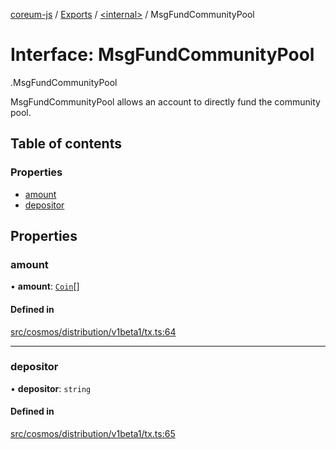 [coreum-js](../README.md) / [Exports](../modules.md) / [<internal\>](../modules/internal_.md) / MsgFundCommunityPool

# Interface: MsgFundCommunityPool

[<internal>](../modules/internal_.md).MsgFundCommunityPool

MsgFundCommunityPool allows an account to directly
fund the community pool.

## Table of contents

### Properties

- [amount](internal_.MsgFundCommunityPool.md#amount)
- [depositor](internal_.MsgFundCommunityPool.md#depositor)

## Properties

### amount

• **amount**: [`Coin`](../modules/internal_.md#coin)[]

#### Defined in

[src/cosmos/distribution/v1beta1/tx.ts:64](https://github.com/CooperFoundation/coreum-js/blob/b574423/src/cosmos/distribution/v1beta1/tx.ts#L64)

___

### depositor

• **depositor**: `string`

#### Defined in

[src/cosmos/distribution/v1beta1/tx.ts:65](https://github.com/CooperFoundation/coreum-js/blob/b574423/src/cosmos/distribution/v1beta1/tx.ts#L65)
